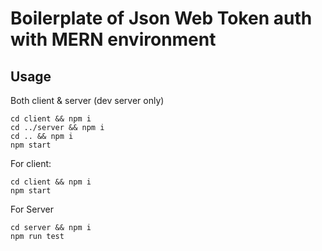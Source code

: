 # Boilerplate of Json Web Token auth with MERN environment

## Usage 

Both client & server (dev server only)

    cd client && npm i 
    cd ../server && npm i
    cd .. && npm i 
    npm start

For client:

    cd client && npm i 
    npm start

For Server

    cd server && npm i
    npm run test

